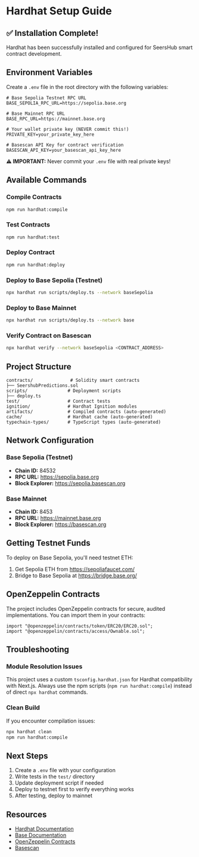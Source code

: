 # Hardhat Setup Guide

## ✅ Installation Complete!

Hardhat has been successfully installed and configured for SeersHub smart contract development.

## Environment Variables

Create a `.env` file in the root directory with the following variables:

```env
# Base Sepolia Testnet RPC URL
BASE_SEPOLIA_RPC_URL=https://sepolia.base.org

# Base Mainnet RPC URL  
BASE_RPC_URL=https://mainnet.base.org

# Your wallet private key (NEVER commit this!)
PRIVATE_KEY=your_private_key_here

# Basescan API Key for contract verification
BASESCAN_API_KEY=your_basescan_api_key_here
```

**⚠️ IMPORTANT:** Never commit your `.env` file with real private keys!

## Available Commands

### Compile Contracts
```bash
npm run hardhat:compile
```

### Test Contracts
```bash
npm run hardhat:test
```

### Deploy Contract
```bash
npm run hardhat:deploy
```

### Deploy to Base Sepolia (Testnet)
```bash
npx hardhat run scripts/deploy.ts --network baseSepolia
```

### Deploy to Base Mainnet
```bash
npx hardhat run scripts/deploy.ts --network base
```

### Verify Contract on Basescan
```bash
npx hardhat verify --network baseSepolia <CONTRACT_ADDRESS>
```

## Project Structure

```
contracts/              # Solidity smart contracts
├── SeershubPredictions.sol
scripts/               # Deployment scripts
├── deploy.ts
test/                  # Contract tests
ignition/              # Hardhat Ignition modules
artifacts/             # Compiled contracts (auto-generated)
cache/                 # Hardhat cache (auto-generated)
typechain-types/       # TypeScript types (auto-generated)
```

## Network Configuration

### Base Sepolia (Testnet)
- **Chain ID:** 84532
- **RPC URL:** https://sepolia.base.org
- **Block Explorer:** https://sepolia.basescan.org

### Base Mainnet
- **Chain ID:** 8453
- **RPC URL:** https://mainnet.base.org
- **Block Explorer:** https://basescan.org

## Getting Testnet Funds

To deploy on Base Sepolia, you'll need testnet ETH:
1. Get Sepolia ETH from https://sepoliafaucet.com/
2. Bridge to Base Sepolia at https://bridge.base.org/

## OpenZeppelin Contracts

The project includes OpenZeppelin contracts for secure, audited implementations. You can import them in your contracts:

```solidity
import "@openzeppelin/contracts/token/ERC20/ERC20.sol";
import "@openzeppelin/contracts/access/Ownable.sol";
```

## Troubleshooting

### Module Resolution Issues
This project uses a custom `tsconfig.hardhat.json` for Hardhat compatibility with Next.js. Always use the npm scripts (`npm run hardhat:compile`) instead of direct `npx hardhat` commands.

### Clean Build
If you encounter compilation issues:
```bash
npx hardhat clean
npm run hardhat:compile
```

## Next Steps

1. Create a `.env` file with your configuration
2. Write tests in the `test/` directory
3. Update deployment script if needed
4. Deploy to testnet first to verify everything works
5. After testing, deploy to mainnet

## Resources

- [Hardhat Documentation](https://hardhat.org/getting-started)
- [Base Documentation](https://docs.base.org)
- [OpenZeppelin Contracts](https://docs.openzeppelin.com/contracts)
- [Basescan](https://basescan.org)

